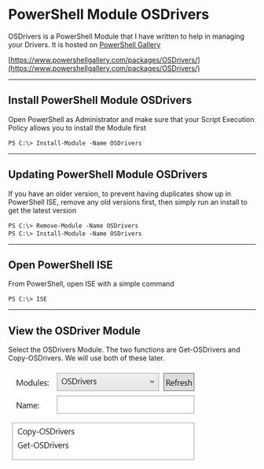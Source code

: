 # PowerShell Module OSDrivers

OSDrivers is a PowerShell Module that I have written to help in managing your Drivers.  It is hosted on [PowerShell Gallery](https://www.powershellgallery.com/)

[https://www.powershellgallery.com/packages/OSDrivers/](https://www.powershellgallery.com/packages/OSDrivers/)

---

## Install PowerShell Module OSDrivers

Open PowerShell as Administrator and make sure that your Script Execution Policy allows you to install the Module first

```
PS C:\> Install-Module -Name OSDrivers
```

---

## Updating PowerShell Module OSDrivers

If you have an older version, to prevent having duplicates show up in PowerShell ISE, remove any old versions first, then simply run an install to get the latest version

```
PS C:\> Remove-Module -Name OSDrivers
PS C:\> Install-Module -Name OSDrivers
```

---

## Open PowerShell ISE

From PowerShell, open ISE with a simple command

```
PS C:\> ISE
```

---

## View the OSDriver Module

Select the OSDrivers Module.  The two functions are Get-OSDrivers and Copy-OSDrivers.  We will use both of these later.

![](/assets/2018-02-08_14-36-23.png)

